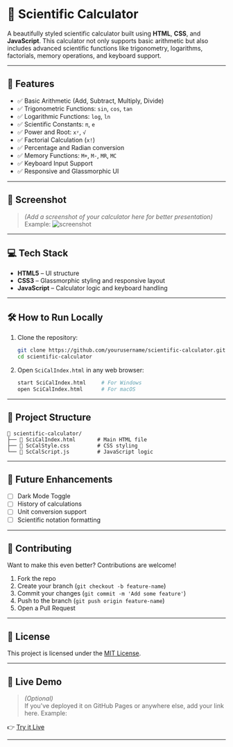 # 🧮 Scientific Calculator

A beautifully styled scientific calculator built using **HTML**, **CSS**, and **JavaScript**. This calculator not only supports basic arithmetic but also includes advanced scientific functions like trigonometry, logarithms, factorials, memory operations, and keyboard support.

---

## 🚀 Features

- ✅ Basic Arithmetic (Add, Subtract, Multiply, Divide)
- ✅ Trigonometric Functions: `sin`, `cos`, `tan`
- ✅ Logarithmic Functions: `log`, `ln`
- ✅ Scientific Constants: `π`, `e`
- ✅ Power and Root: `xʸ`, `√`
- ✅ Factorial Calculation (`x!`)
- ✅ Percentage and Radian conversion
- ✅ Memory Functions: `M+`, `M-`, `MR`, `MC`
- ✅ Keyboard Input Support
- ✅ Responsive and Glassmorphic UI

---

## 📸 Screenshot

> *(Add a screenshot of your calculator here for better presentation)*  
> Example:
> ![screenshot](screenshot.png)

---

## 💻 Tech Stack

- **HTML5** – UI structure  
- **CSS3** – Glassmorphic styling and responsive layout  
- **JavaScript** – Calculator logic and keyboard handling  

---

## 🛠️ How to Run Locally

1. Clone the repository:
   ```bash
   git clone https://github.com/yourusername/scientific-calculator.git
   cd scientific-calculator
   ```

2. Open `SciCalIndex.html` in any web browser:
   ```bash
   start SciCalIndex.html     # For Windows
   open SciCalIndex.html      # For macOS
   ```

---

## 📂 Project Structure

```
📁 scientific-calculator/
├── 📄 SciCalIndex.html       # Main HTML file
├── 📄 ScCalStyle.css         # CSS styling
└── 📄 ScCalScript.js         # JavaScript logic
```

---

## 🧪 Future Enhancements

- [ ] Dark Mode Toggle  
- [ ] History of calculations  
- [ ] Unit conversion support  
- [ ] Scientific notation formatting  

---

## 🙌 Contributing

Want to make this even better? Contributions are welcome!  
1. Fork the repo  
2. Create your branch (`git checkout -b feature-name`)  
3. Commit your changes (`git commit -m 'Add some feature'`)  
4. Push to the branch (`git push origin feature-name`)  
5. Open a Pull Request

---

## 📄 License

This project is licensed under the [MIT License](LICENSE).

---

## 🔗 Live Demo

> *(Optional)*  
If you've deployed it on GitHub Pages or anywhere else, add your link here. Example:

👉 [Try it Live](https://yourusername.github.io/scientific-calculator/)

---
